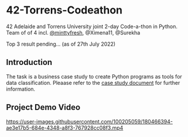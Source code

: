 # 42-Torrens-Codeathon
42 Adelaide and Torrens University joint 2-day Code-a-thon in Python. Team of of 4 incl. [@minttyfresh](https://github.com/mintyyfresh), @Ximena11, @Surekha

Top 3 result pending...  (as of 27th July 2022)

## Introduction
The task is a business case study to create Python programs as tools for data classification. Pleaase refer to the [case study document](https://github.com/fractalfeeling/42-Torrens-Codeathon/blob/master/Code-a-thon%20case%20study.pdf) for further information.

## Project Demo Video
https://user-images.githubusercontent.com/100205059/180466394-ae3e17b5-684e-4348-a8f3-767928cc08f3.mp4
